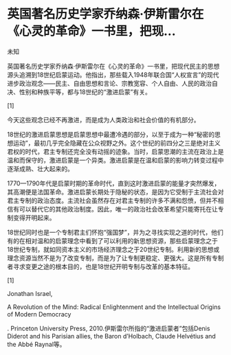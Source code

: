 # 英国著名历史学家乔纳森·伊斯雷尔在《心灵的革命》一书里，把现...

未知

英国著名历史学家乔纳森·伊斯雷尔在《心灵的革命》一书里，把现代民主的思想源头追溯到18世纪启蒙运动。他指出，那些载入1948年联合国“人权宣言”的现代进步政治观念——民主、自由思想和言论、宗教宽容、个人自由、人民的政治自决、性别和种族平等，都与18世纪的“激进启蒙”有关。

[1]

今天这些观念已经不再激进，而是成为人类政治和社会价值的有机部分。

18世纪的激进启蒙思想是启蒙思想中最遭冷遇的部分，以至于成为一种“秘密的思想运动”，最初几乎完全隐藏在公众视野之外。这个世纪的前四分之三是绝对主义君权的时代，君主专制还完全没有动摇的迹象。当时，启蒙思潮的主流在政治上是温和而保守的，激进启蒙是一个异类。激进启蒙是在温和启蒙的影响力转变过程中逐渐成熟、壮大起来的。

1770—1790年代是启蒙时期的革命时代，直到这时激进启蒙的能量才突然爆发，其高潮便是法国革命。激进启蒙长期处于隐秘的状态，是因为它受制于主流社会对君主专制的政治态度。主流社会虽然存在对君主专制的许多不满和怨愤，但并不相信有可以替代它的其他政治制度。因此，唯一的政治社会改革希望只能寄托在让专制变得开明起来。

18世纪同时也是一个专制君主们怀抱“强国梦”，并为之寻找实现之道的时代，他们有的在相对温和的启蒙理念中看到了可以利用的新思想资源，那些启蒙理念之于18世纪专制，就如同资本主义的市场经济理念之于20世纪专制。利用新的思想或理念资源当然不是为了改变专制，而是为了让专制更稳定、更强大。这是所有专制者寻求变更之途的根本目的，也是18世纪开明专制与改革的基本特征。

[1]

Jonathan Israel,

A Revolution of the Mind: Radical Enlightenment and the Intellectual Origins of Modern Democracy

. Princeton University Press, 2010.伊斯雷尔所指的“激进启蒙者”包括Denis Diderot and his Parisian allies, the Baron d’Holbach, Claude Helvétius and the Abbé Raynal等。